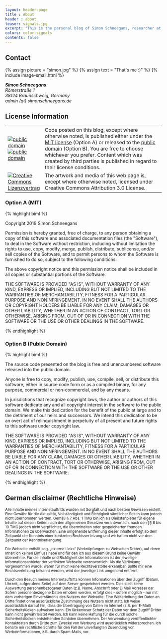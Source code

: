 ```yaml
---
layout: header-page
title : About
header : about
teaser: signals.jpg
excerpt: "This is the personal blog of Simon Schneegans, researcher at the <a href='https://www.dlr.de'>DLR (German Aerospace Center)</a> in Braunschweig. On this website you will find news regarding my GNOME Shell extensions, some tutorials and other (hopefully) interesting stuff!"
colors: color-signals
contents: false
---
```


## Contact

{% assign picture = "simon.jpg" %}
{% assign text = "That's me :)" %}
{% include image-small.html %}

<address>
  <strong>Simon Schneegans</strong><br>
  Römerstraße 1<br>
  38124 Braunschweig, Germany<br>
  admin (at) simonschneegans.de
</address>

<div style="clear: both;"></div>

## License Information

<div class="well">
<table>
<tbody>
<tr>
<td width="100px">
    <a href="https://opensource.org/licenses/MIT"><img src="https://img.shields.io/badge/license-MIT-blue.svg" border="0" alt="public domain" /></a><br>
    <a href="https://unlicense.org/"><img src="https://img.shields.io/badge/license-PD-blue.svg" border="0" alt="public domain" /></a>
</td>
<td>Code posted on this blog, except where otherwise noted, is published either under the <a href="https://opensource.org/licenses/MIT">MIT license</a> (Option A) or released to the <a href="https://unlicense.org/">public domain</a> (Option B). You are free to choose whichever you prefer. Content which was created by third parties is published in regard to their license conditions.
</td>
</tr>
<tr>
<td><a rel="license" href="https://creativecommons.org/licenses/by/3.0/"><img style="border-width: 0;" src="https://img.shields.io/badge/artwork-cc--by-blue.svg" alt="Creative Commons Lizenzvertrag" /></a></td>
<td>The artwork and media of this web page is, except where otherwise noted, licensed under Creative Commons Attribution 3.0 License.</td>
</tr>
</tbody>
</table>
</div>

### Option A (MIT)

{% highlight biml %}

Copyright 2019 Simon Schneegans

Permission is hereby granted, free of charge, to any person obtaining a
copy of this software and associated documentation files (the "Software"),
to deal in the Software without restriction, including without limitation
the rights to use, copy, modify, merge, publish, distribute, sublicense,
and/or sell copies of the Software, and to permit persons to whom the
Software is furnished to do so, subject to the following conditions:

The above copyright notice and this permission notice shall be included in
all copies or substantial portions of the Software.

THE SOFTWARE IS PROVIDED "AS IS", WITHOUT WARRANTY OF ANY KIND, EXPRESS
OR IMPLIED, INCLUDING BUT NOT LIMITED TO THE WARRANTIES OF MERCHANTABILITY,
FITNESS FOR A PARTICULAR PURPOSE AND NONINFRINGEMENT. IN NO EVENT SHALL THE
AUTHORS OR COPYRIGHT HOLDERS BE LIABLE FOR ANY CLAIM, DAMAGES OR OTHER
LIABILITY, WHETHER IN AN ACTION OF CONTRACT, TORT OR OTHERWISE, ARISING
FROM, OUT OF OR IN CONNECTION WITH THE SOFTWARE OR THE USE OR OTHER
DEALINGS IN THE SOFTWARE.

{% endhighlight %}

### Option B (Public Domain)

{% highlight biml %}

The source code presented on the blog is free and unencumbered software
released into the public domain.

Anyone is free to copy, modify, publish, use, compile, sell, or
distribute this software, either in source code form or as a compiled
binary, for any purpose, commercial or non-commercial, and by any
means.

In jurisdictions that recognize copyright laws, the author or authors
of this software dedicate any and all copyright interest in the
software to the public domain. We make this dedication for the benefit
of the public at large and to the detriment of our heirs and
successors. We intend this dedication to be an overt act of
relinquishment in perpetuity of all present and future rights to this
software under copyright law.

THE SOFTWARE IS PROVIDED "AS IS", WITHOUT WARRANTY OF ANY KIND,
EXPRESS OR IMPLIED, INCLUDING BUT NOT LIMITED TO THE WARRANTIES OF
MERCHANTABILITY, FITNESS FOR A PARTICULAR PURPOSE AND NONINFRINGEMENT.
IN NO EVENT SHALL THE AUTHORS BE LIABLE FOR ANY CLAIM, DAMAGES OR
OTHER LIABILITY, WHETHER IN AN ACTION OF CONTRACT, TORT OR OTHERWISE,
ARISING FROM, OUT OF OR IN CONNECTION WITH THE SOFTWARE OR THE USE OR
OTHER DEALINGS IN THE SOFTWARE.

{% endhighlight %}

## German disclaimer (Rechtliche Hinweise)

<small>Alle Inhalte meines Internetauftritts wurden mit Sorgfalt und nach bestem Gewissen erstellt. Eine Gewähr für die Aktualität, Vollständigkeit und Richtigkeit sämtlicher Seiten kann jedoch nicht übernommen werden. Gemäß § 7 Abs. 1 TMG bin ich als Dienstanbieter für eigene Inhalte auf diesen Seiten nach den allgemeinen Gesetzen verantwortlich, nach den §§ 8 bis 10 TMG jedoch nicht verpflichtet, die übermittelten oder gespeicherten fremden Informationen zu überwachen. Eine umgehende Entfernung dieser Inhalte erfolgt ab dem Zeitpunkt der Kenntnis einer konkreten Rechtsverletzung und wir haften nicht vor dem Zeitpunkt der Kenntniserlangung.</small>

<small>Die Webseite enthält sog. „externe Links“ (Verknüpfungen zu Webseiten Dritter), auf deren Inhalt ich keinen Einfluss habe und für den ich aus diesem Grund keine Gewähr übernehme. Für die Inhalte und Richtigkeit der Informationen ist der jeweilige Informationsanbieter der verlinkten Webseite verantwortlich. Als die Verlinkung vorgenommen wurde, waren für mich keine Rechtsverstöße erkennbar. Sollte mir eine Rechtsverletzung bekannt werden, wird der jeweilige Link umgehend entfernt.</small>

<small>Durch den Besuch meines Internetauftritts können Informationen über den Zugriff (Datum, Uhrzeit, aufgerufene Seite) auf dem Server gespeichert werden. Dies stellt keine Auswertung personenbezogener Daten (z.B. Name, Anschrift oder E-Mail Adresse) dar. Sofern personenbezogene Daten erhoben werden, erfolgt dies – sofern möglich – nur mit dem vorherigen Einverständnis des Nutzers der Webseite. Eine Weiterleitung der Daten an Dritte findet ohne ausdrückliche Zustimmung des Nutzers nicht statt. Ich weise ausdrücklich darauf hin, dass die Übertragung von Daten im Internet (z.B. per E-Mail) Sicherheitslücken aufweisen kann. Ein lückenloser Schutz der Daten vor dem Zugriff Dritter kann nicht gewährleistet werden. Ich kann keine Haftung für die durch solche Sicherheitslücken entstehenden Schäden übernehmen. Der Verwendung veröffentlichter Kontaktdaten durch Dritte zum Zwecke von Werbung wird ausdrücklich widersprochen. Ich behalte mir rechtliche Schritte für den Fall der unverlangten Zusendung von Werbeinformationen, z.B. durch Spam-Mails, vor.</small>

